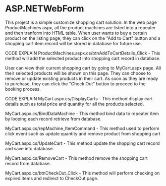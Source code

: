 # ASP.NETWebForm

This project is a simple customize shopping cart solution. In the web page ProductMachines.aspx, all the product machines are listed into a repeater and then tranform into HTML table. When user wants to buy a certain product on the listing page, they can click on the "Add to Cart" button and a shopping cart item record will be stored in database for future use.

CODE EXPLAIN
ProductMachines.aspx.cs/btnAddToCartDetails_Click - This method will add the selected product into shopping cart record in database.


User can view their current shopping cart by going to MyCart.aspx page. All their selected products will be shown on this page. They can choose to remove or update existing products in their cart. As soon as they are ready to purchase, they can click the "Check Out" button to proceed to the booking process.

CODE EXPLAIN
MyCart.aspx.cs/DisplayCarts - This method display cart details such as total price and quantity for all the products selected.

MyCart.aspx.cs/BindDataMachine - This method bind data to repeater item by looping each record retrieve from database.

MyCart.aspx.cs/repMachine_ItemCommand - This method used to perform click event such as update quantity and remove product from shopping cart

MyCart.aspx.cs/UpdateCart - This method update the shopping cart record and save into database.

MyCart.aspx.cs/RemoveCart - This method remove the shopping cart record from database.

MyCart.aspx.cs/btnCheckOut_Click - This method will perform checking on expired items and redirect to CheckOut page.
